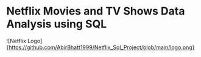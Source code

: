 # Netflix Movies and TV Shows Data Analysis using SQL
![Netflix Logo]{https://github.com/AbirBhatt1999/Netflix_Sql_Project/blob/main/logo.png}
